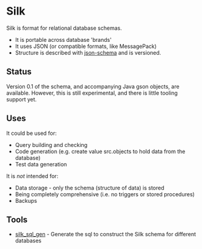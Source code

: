 Silk
===============================

Silk is format for relational database schemas.

* It is portable across database 'brands'
* It uses JSON (or compatible formats, like MessagePack)
* Structure is described with [json-schema](https://json-schema.org/) and is versioned.

Status
-------------------------------

Version 0.1 of the schema, and accompanying Java gson objects, are available. However, this is still experimental, and there is little tooling support yet.

Uses
-------------------------------

It could be used for:

* Query building and checking
* Code generation (e.g. create value src.objects to hold data from the database)
* Test data generation

It is _not_ intended for:

* Data storage - only the schema (structure of data) is stored
* Being completely comprehensive (i.e. no triggers or stored procedures)
* Backups

Tools
-------------------------------

* [silk_sql_gen](https://github.com/mverleg/silk_sql_gen) - Generate the sql to construct the Silk schema for different databases


